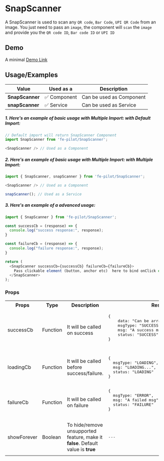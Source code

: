 # SnapScanner

A SnapScanner is used to scan any ```QR code```, ```Bar Code```, ```UPI QR Code``` from an image. You just need to pass an ```image```, the component will ```scan``` the ```image``` and provide you the ```QR code ID```, ```Bar code ID``` or ```UPI ID```


## Demo

A minimal [Demo Link](https://6jpxdq.csb.app/?component=SnapScanner)


## Usage/Examples

| Value |  Used as a  | Description|
|--------- | -------- |-----------------|
| <b>SnapScanner</b> | :white_check_mark: Component | Can be used as Component |
| <b>snapScanner<b> | :white_check_mark: Service | Can be used as Service |

##### 1. Here's an example of basic usage with Multiple Import: with Default Import:
```javascript
// Default import will return SnapScanner Component
import SnapScanner from 'fe-pilot/SnapScanner';

<SnapScanner /> // Used as a Component

```

##### 2. Here's an example of basic usage with Multiple Import: with Multiple Import:
```javascript
import { SnapScanner, snapScanner } from 'fe-pilot/SnapScanner';

<SnapScanner /> // Used as a Component

snapScanner(); // Used as a Service
```

##### 3. Here's an example of a advanced usage:

```javascript
import { SnapScanner } from 'fe-pilot/SnapScanner';

const successCb = (response) => {
  console.log("success response:", response);
}

const failureCb = (response) => {
  console.log("failure response:", response);
}

return (
  <SnapScanner successCb={successCb} failureCb={failureCb}>
    Pass clickable element (button, anchor etc)  here to bind onClick event
  </SnapScanner>
);

```

### Props

<table>
  <tr>
    <th>
      Props
    </th>
    <th>
      Type
    </th>
    <th>
      Description
    </th>
    <th>
      Response
    </th>
  </tr>
  <tr>
    <td>
        successCb
    </td>
    <td>Function</td>
    <td> It will be called on success</td>
    <td>
      <pre>
{
    data: "Can be array/object/string/number",
    msgType: "SUCCESSFUL",
    msg: "A success msg",
    status: "SUCCESS"
}
      </pre>
    </td>
  </tr>
  <tr>
    <td>
        loadingCb
    </td>
    <td>Function</td>
    <td>
      It will be called before success/failure.
    </td>
    <td>
      <pre>
{
  msgType: "LOADING",
  msg: "LOADING...",
  status: "LOADING"
}
</pre>
    </td>
  </tr>
  <tr>
    <td>
        failureCb
    </td>
    <td>Function</td>
    <td>
      It will be called on failure
    </td>
    <td>
       <pre>
{
  msgType: "ERROR",
  msg: "A failed msg",
  status: "FAILURE"
}
       </pre>
    </td>
  </tr>
   <tr>
    <td>
        showForever
    </td>
     <td>Boolean</td>
    <td>To hide/remove unsupported feature, make it <b>false</b>. Default value is <b>true</b></td>
    <td> <pre>---</pre> </td>
  </tr>
  <tr>
    <td></td>
    <td></td>
    <td></td>
    <td></td>
  </tr>
</table>

